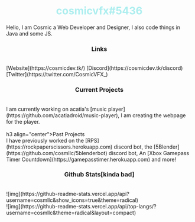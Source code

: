 
<h1 align="center" style="color: #adeeef">cosmicvfx#5436</h1>
<p>Hello, I am Cosmic a Web Developer and Designer, I also code things in Java and some JS.</p>

<h3 align="center">Links</h3><br>
[Website](https://cosmicdev.tk/)
[Discord](https://cosmicdev.tk/discord)
[Twitter](https://twitter.com/CosmicVFX_)
<br>
<h3 align="center">Current Projects</h3><br>
I am currently working on acatia's [music player](https://github.com/acatiadroid/music-player), I am creating the webpage for the player. <br>

<br>
h3 align="center">Past Projects</h3><br>
I have previously worked on the [RPS](https://rockpaperscissors.herokuapp.com) discord bot, the [5Blender](https://github.com/cosmllc/5blenderbot) discord bot, An [Xbox Gamepass Timer Countdown](https://gamepasstimer.herokuapp.com) and more!<br>
<h3 align="center">Github Stats[kinda bad]</h3><br>
![img](https://github-readme-stats.vercel.app/api?username=cosmllc&show_icons=true&theme=radical)<br>
![img](https://github-readme-stats.vercel.app/api/top-langs/?username=cosmllc&theme=radical&layout=compact)
